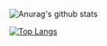 
![Anurag's github stats](https://github-readme-stats.vercel.app/api?username=MatanBudimir&count_private=true&show_icons=true)<br>

[![Top Langs](https://github-readme-stats.vercel.app/api/top-langs/?username=MatanBudimir)](https://github.com/anuraghazra/github-readme-stats)
